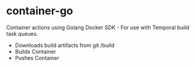 # container-go
Container actions using Golang Docker SDK - For use with Temporal build task queues. 

* Downloads build artifacts from git /build 
* Builds Container 
* Pushes Container 


